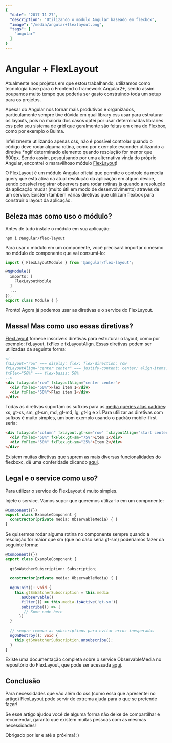 ```yaml
---
{
  "date": "2017-11-27",
  "description": "Utilizando o módulo Angular baseado em flexbox",
  "image": "/media/angular+flexlayout.png",
  "tags": [
    "angular"
  ]
}
---
```


<Post>

# Angular + FlexLayout

Atualmente nos projetos em que estou trabalhando, utilizamos como tecnologia base para o Frontend o framework Angular2+, sendo assim poupamos muito tempo que poderia ser gasto construindo toda um setup para os projetos.

Apesar do Angular nos tornar mais produtivos e organizados, particulamente sempre tive dúvida em qual library css usar para estruturar os layouts, pois na maioria dos casos optei por usar determinadas libraries css pelo seu sistema de grid que geralmente são feitas em cima do Flexbox, como por exemplo o Bulma.

Infelizmente utilizando apenas css, não é possível controlar quando o código deve rodar alguma rotina, como por exemplo: esconder utilizando a diretiva *ngIf determinado elemento quando resolução for menor que 600px. Sendo assim, pesquisando por uma alternativa vinda do próprio Angular, encontrei o maravilhoso módulo [FlexLayout](https://github.com/angular/flex-layout)!

O FlexLayout é um módulo Angular oficial que permite o controle da media query que está ativa na atual resolução da aplicação em algum device, sendo possível registrar observers para rodar rotinas js quando a resolução da aplicação mudar (muito útil em modo de desenvolvimento) através de um service. Existem também várias diretivas que utilizam flexbox para construir o layout da aplicação.

## Beleza mas como uso o módulo?

Antes de tudo instale o módulo em sua aplicação:

```
npm i @angular/flex-layout
```

Para usar o módulo em um componente, você precisará importar o mesmo no módulo do componente que vai consumi-lo:

```ts
import { FlexLayoutModule } from '@angular/flex-layout';

@NgModule({
  imports: [
    FlexLayoutModule
  ]
  ...
}),
export class Module { }
```

Pronto! Agora já podemos usar as diretivas e o service do FlexLayout.

## Massa! Mas como uso essas diretivas?

[FlexLayout](https://github.com/angular/flex-layout) fornece inscríveis diretivas para estruturar o layout, como por exemplo: fxLayout, fxFlex e fxLayoutAlign. Essas diretivas podem ser utilizadas da seguinte forma:

```html
<!-- 
fxLayout="row" === display: flex; flex-direction: row
fxLayoutAlign="center center" === justify-content: center; align-items: center
fxFlex="50%" === flex-basis: 50%
-->
<div fxLayout="row" fxLayoutAlign="center center">
  <div fxFlex="50%">Flex item 1</div>
  <div fxFlex="50%">Flex item 1</div>
</div>
```

Todas as diretivas suportam os sufixos para as [media queries alias padrões](https://github.com/angular/flex-layout/wiki/Responsive-API#responsive-features): xs, gt-xs, sm, gt-sm, md, gt-md, lg, gt-lg e xl. Para utilizar as diretivas com sufixos é muito simples, um bom exemplo usando o padrão mobile-first seria:

```html
<div fxLayout="column" fxLayout.gt-sm="row" fxLayoutAlign="start center" fxLayoutAlign.gt-sm="center start">
  <div fxFlex="50%" fxFlex.gt-sm="75%">Item 1</div>
  <div fxFlex="50%" fxFlex.gt-sm="25%">Item 2</div>
</div>
```

Existem muitas diretivas que suprem as mais diversas funcionalidades do flexboxc, dê uma conferidade clicando [aqui](https://github.com/angular/flex-layout/wiki/API-Documentation).

## Legal e o service como uso?

Para utilizar o service do FlexLayout é muito simples.

Injete o service. Vamos supor que queremos utiliza-lo em um componente:

```ts
@Component({})
export class ExampleComponent {
  constructor(private media: ObservableMedia) { }
}
```

Se quisermos rodar alguma rotina no componente sempre quando a resolução for maior que sm (que no caso seria gt-sm) poderíamos fazer da seguinte forma:

```ts
@Component({})
export class ExampleComponent {
   
  gtSmWatcherSubscription: Subscription;
  
  constructor(private media: ObservableMedia) { }
  
  ngOnInit(): void {
    this.gtSmWatcherSubscription = this.media
      .asObservable()
      .filter(() => this.media.isActive('gt-sm'))
      .subscribe(() => {
        // Some code here
      })
  }
  
  // sempre remova as subscriptions para evitar erros inesperados 
  ngOnDestroy(): void {
    this.gtSmWatcherSubscription.unsubscribe();
  }
}
```

Existe uma documentação completa sobre o service ObservableMedia no repositório do FlexLayout, que pode ser acessada [aqui](https://github.com/angular/flex-layout/wiki).

## Conclusão

Para necessidades que vão além do css (como essa que apresentei no artigo) FlexLayout pode servir de extrema ajuda para o que se pretende fazer!

Se esse artigo ajudou você de alguma forma não deixe de compartilhar e recomendar, garanto que existem muitas pessoas com as mesmas necessidades!

Obrigado por ler e até a próxima! :)

</Post>
